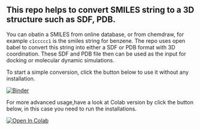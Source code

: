 
## This repo helps to convert SMILES string to a 3D structure such as SDF, PDB. 

You can obatin a SMILES from online database, or from chemdraw, for example ```c1ccccc1``` is the smiles string for benzene.
The repo uses open babel to convert this string into either a SDF or PDB format with 3D coordination. These SDF and PDB file then can be used as the input for docking or molecular dynamic simulations.

To start a simple conversion, click the button below to use it without any installation.

[![Binder](https://mybinder.org/badge_logo.svg)](https://mybinder.org/v2/gh/quantaosun/smiles2sdf/HEAD?labpath=Obabel_Convert_File_Format_on_Binder.ipynb)

For more advanced usage,have a look at Colab version by click the button below, in this case you need to run the installations.

[![Open In Colab](https://colab.research.google.com/assets/colab-badge.svg)](https://colab.research.google.com/github/quantaosun/SMILES-chemical-format-to-3D/blob/main/ObabelConvertFileFormat.ipynb)







